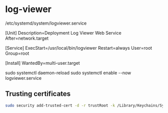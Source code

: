 # log-viewer

/etc/systemd/system/logviewer.service

[Unit]
Description=Deployment Log Viewer Web Service
After=network.target

[Service]
ExecStart=/usr/local/bin/logviewer
Restart=always
User=root
Group=root

[Install]
WantedBy=multi-user.target

sudo systemctl daemon-reload
sudo systemctl enable --now logviewer.service

## Trusting certificates

```bash
sudo security add-trusted-cert -d -r trustRoot -k /Library/Keychains/System.keychain my-root-ca.cert.pem
```
